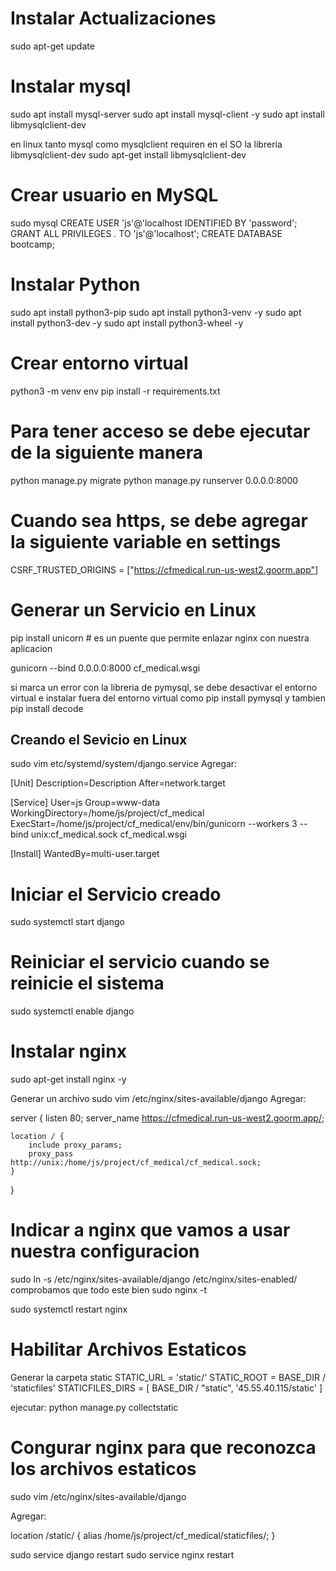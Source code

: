 # Instalar Actualizaciones

sudo apt-get update

# Instalar mysql
sudo apt install mysql-server
sudo apt install mysql-client -y 
sudo apt install libmysqlclient-dev

en linux tanto mysql como mysqlclient requiren en el SO la libreria libmysqlclient-dev 
sudo apt-get install libmysqlclient-dev

# Crear usuario en MySQL
sudo mysql
CREATE USER 'js'@'localhost IDENTIFIED BY 'password';
GRANT ALL PRIVILEGES *.* TO 'js'@'localhost';
CREATE DATABASE bootcamp;

# Instalar Python
sudo apt install python3-pip
sudo apt install python3-venv -y
sudo apt install python3-dev -y
sudo apt install python3-wheel -y

# Crear entorno virtual
python3 -m venv env
pip install -r requirements.txt

# Para tener acceso se debe ejecutar de la siguiente manera
python manage.py migrate
python manage.py runserver 0.0.0.0:8000

# Cuando sea https, se debe agregar la siguiente variable en settings
CSRF_TRUSTED_ORIGINS = ["https://cfmedical.run-us-west2.goorm.app"]


# Generar un Servicio en Linux
pip install unicorn  # es un puente que permite enlazar nginx con nuestra aplicacion

gunicorn --bind 0.0.0.0:8000 cf_medical.wsgi

si marca un error con la libreria de pymysql, se debe desactivar el entorno virtual e instalar fuera del entorno virtual como pip install pymysql  y tambien
pip install decode

## Creando el Sevicio en Linux
sudo vim etc/systemd/system/django.service
Agregar:

[Unit]
Description=Description
After=network.target

[Service]
User=js
Group=www-data
WorkingDirectory=/home/js/project/cf_medical
ExecStart=/home/js/project/cf_medical/env/bin/gunicorn --workers 3 --bind unix:cf_medical.sock cf_medical.wsgi

[Install]
WantedBy=multi-user.target

# Iniciar el Servicio creado
sudo systemctl start django

# Reiniciar el servicio cuando se reinicie el sistema
sudo systemctl enable django

# Instalar nginx
sudo apt-get install nginx -y

Generar un archivo
sudo vim /etc/nginx/sites-available/django
Agregar:

server {
    listen 80;
    server_name https://cfmedical.run-us-west2.goorm.app/;

    location / {
        include proxy_params;
        proxy_pass http://unix:/home/js/project/cf_medical/cf_medical.sock;
    }
}

# Indicar a nginx que vamos a usar nuestra configuracion
sudo ln -s /etc/nginx/sites-available/django /etc/nginx/sites-enabled/
comprobamos que todo este bien
sudo nginx -t

sudo systemctl restart nginx


# Habilitar Archivos Estaticos

Generar la carpeta static
STATIC_URL = 'static/'
STATIC_ROOT = BASE_DIR / 'staticfiles'
STATICFILES_DIRS = [
    BASE_DIR / "static",
    '45.55.40.115/static'
]

ejecutar:
python manage.py collectstatic 

# Congurar nginx para que reconozca los archivos estaticos
 sudo vim /etc/nginx/sites-available/django

Agregar:

 location /static/ {
    alias /home/js/project/cf_medical/staticfiles/;
 }

 sudo service django restart
 sudo service nginx restart



